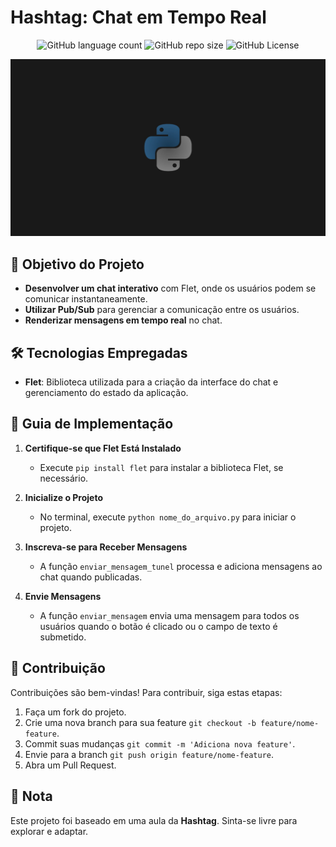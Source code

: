 <!-- Projeto Finalizado -->
# Hashtag: Chat em Tempo Real

<p align="center">
  <!-- Contador de linguagens do GitHub -->
  <img alt="GitHub language count" src="https://img.shields.io/github/languages/count/devAndreotti/hash-chat?color=FFF&labelColor=275171&style=flat-square">
  <!-- Tamanho do repositório no GitHub -->
  <img alt="GitHub repo size" src="https://img.shields.io/github/repo-size/devAndreotti/hash-chat?color=FFF&labelColor=275171&style=flat-square">
  <!-- Licença do GitHub -->
  <img alt="GitHub License" src="https://img.shields.io/github/license/devAndreotti/devAndreotti?color=FFF&labelColor=275171&style=flat-square">
</p>

<div align="center">
  <img src="./Python.jpeg" alt="Python Banner"/>
</div>

## 🎯 Objetivo do Projeto

- **Desenvolver um chat interativo** com Flet, onde os usuários podem se comunicar instantaneamente.
- **Utilizar Pub/Sub** para gerenciar a comunicação entre os usuários.
- **Renderizar mensagens em tempo real** no chat.

## 🛠 Tecnologias Empregadas

- **Flet**: Biblioteca utilizada para a criação da interface do chat e gerenciamento do estado da aplicação.

## 🧭 Guia de Implementação

1. **Certifique-se que Flet Está Instalado**
   - Execute `pip install flet` para instalar a biblioteca Flet, se necessário.

2. **Inicialize o Projeto**
   - No terminal, execute `python nome_do_arquivo.py` para iniciar o projeto.

3. **Inscreva-se para Receber Mensagens**
   - A função `enviar_mensagem_tunel` processa e adiciona mensagens ao chat quando publicadas.

4. **Envie Mensagens**
   - A função `enviar_mensagem` envia uma mensagem para todos os usuários quando o botão é clicado ou o campo de texto é submetido.

## 💪 Contribuição

Contribuições são bem-vindas! Para contribuir, siga estas etapas:

1. Faça um fork do projeto.
2. Crie uma nova branch para sua feature `git checkout -b feature/nome-feature`.
3. Commit suas mudanças `git commit -m 'Adiciona nova feature'`.
4. Envie para a branch `git push origin feature/nome-feature`.
5. Abra um Pull Request.

## 📝 Nota

Este projeto foi baseado em uma aula da **Hashtag**. Sinta-se livre para explorar e adaptar.
